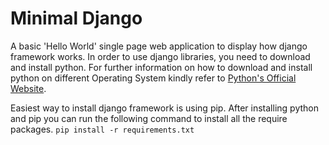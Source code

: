 # Minimal Django #

A basic 'Hello World' single page web application to display how django framework works. In order to use django libraries, you need to download and install python. For further information on how to download and install python on different Operating System kindly refer to [Python's Official Website](www.python.org).

Easiest way to install django framework is using pip. After installing python and pip you can run the following command to install all the require packages.
```pip install -r requirements.txt```
